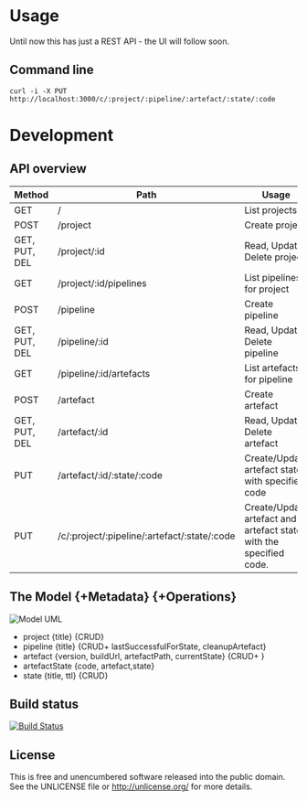 Usage
=====

Until now this has just a REST API - the UI will follow soon.

Command line
------------

` curl -i -X PUT http://localhost:3000/c/:project/:pipeline/:artefact/:state/:code `

Development
===========

API overview
------------

Method | Path | Usage
-------|------|------
GET | / | List projects
POST | /project | Create project
GET, PUT, DEL | /project/:id | Read, Update, Delete project
GET | /project/:id/pipelines | List pipelines for project
POST | /pipeline | Create pipeline
GET, PUT, DEL | /pipeline/:id | Read, Update, Delete pipeline
GET | /pipeline/:id/artefacts | List artefacts for pipeline
POST | /artefact | Create artefact
GET, PUT, DEL | /artefact/:id | Read, Update, Delete artefact
PUT | /artefact/:id/:state/:code | Create/Update artefact state with specified code
PUT | /c/:project/:pipeline/:artefact/:state/:code | Create/Update artefact and artefact state with the specified code.

The Model {+Metadata} {+Operations}
-----------------------------------

![Model UML](http://yuml.me/9c218eba)

* project {title} {CRUD}
* pipeline {title} {CRUD+ lastSuccessfulForState, cleanupArtefact}
* artefact {version, buildUrl, artefactPath, currentState} {CRUD+ }
* artefactState {code, artefact,state}
* state {title, ttl} {CRUD}

Build status
------------

[![Build Status](https://travis-ci.org/tolleiv/artefacts.png?branch=master)](https://travis-ci.org/tolleiv/artefacts)


License
-------

This is free and unencumbered software released into the public domain. See the UNLICENSE file or http://unlicense.org/ for more details.
